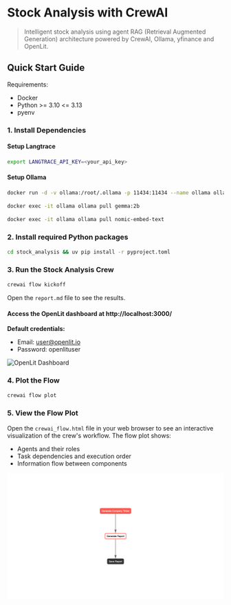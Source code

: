 # Stock Analysis with CrewAI
> Intelligent stock analysis using agent RAG (Retrieval Augmented Generation) architecture powered by CrewAI, Ollama, yfinance and OpenLit.

## Quick Start Guide

Requirements:
- Docker
- Python >= 3.10 <= 3.13
- pyenv

### 1. Install Dependencies


#### Setup Langtrace

```bash
export LANGTRACE_API_KEY=<your_api_key>
```


#### Setup Ollama

```bash
docker run -d -v ollama:/root/.ollama -p 11434:11434 --name ollama ollama/ollama
```


```bash
docker exec -it ollama ollama pull gemma:2b
```

```bash
docker exec -it ollama ollama pull nomic-embed-text
```

### 2. Install required Python packages

```bash
cd stock_analysis && uv pip install -r pyproject.toml
```

### 3. Run the Stock Analysis Crew

```bash
crewai flow kickoff
```

Open the `report.md` file to see the results.

#### Access the OpenLit dashboard at http://localhost:3000/

**Default credentials:**
- Email: user@openlit.io
- Password: openlituser


![OpenLit Dashboard](assets/openlit_view.gif)

### 4. Plot the Flow

```bash
crewai flow plot
```

### 5. View the Flow Plot

Open the `crewai_flow.html` file in your web browser to see an interactive visualization of the crew's workflow. The flow plot shows:

- Agents and their roles
- Task dependencies and execution order
- Information flow between components

![CrewAI Flow Plot](assets/crewai_flow.png)








